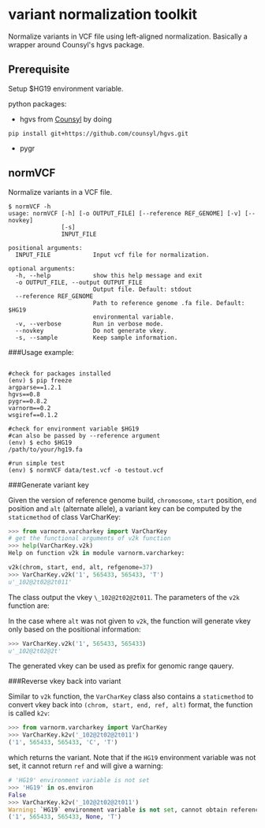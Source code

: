 variant normalization toolkit
=============

Normalize variants in VCF file using left-aligned normalization. Basically a wrapper around Counsyl's hgvs package.

Prerequisite
-------------

Setup $HG19 environment variable.

python packages:
- hgvs from [Counsyl](https://github.com/counsyl/hgvs) by doing
```
pip install git+https://github.com/counsyl/hgvs.git
```
- pygr

normVCF
-------

Normalize variants in a VCF file.

```shell
$ normVCF -h
usage: normVCF [-h] [-o OUTPUT_FILE] [--reference REF_GENOME] [-v] [--novkey]
               [-s]
               INPUT_FILE

positional arguments:
  INPUT_FILE            Input vcf file for normalization.

optional arguments:
  -h, --help            show this help message and exit
  -o OUTPUT_FILE, --output OUTPUT_FILE
                        Output file. Default: stdout
  --reference REF_GENOME
                        Path to reference genome .fa file. Default: $HG19
                        environmental variable.
  -v, --verbose         Run in verbose mode.
  --novkey              Do not generate vkey.
  -s, --sample          Keep sample information.

```

###Usage example:

```shell

#check for packages installed
(env) $ pip freeze
argparse==1.2.1
hgvs==0.8
pygr==0.8.2
varnorm==0.2
wsgiref==0.1.2

#check for environment variable $HG19
#can also be passed by --reference argument
(env) $ echo $HG19
/path/to/your/hg19.fa

#run simple test
(env) $ normVCF data/test.vcf -o testout.vcf

```

###Generate variant key

Given the version of reference genome build, `chromosome`, `start` position, `end` position and `alt` (alternate allele), a variant key can be computed by the `staticmethod` of class VarCharKey:

```python
>>> from varnorm.varcharkey import VarCharKey
# get the functional arguments of v2k function
>>> help(VarCharKey.v2k)
Help on function v2k in module varnorm.varcharkey:

v2k(chrom, start, end, alt, refgenome=37)
>>> VarCharKey.v2k('1', 565433, 565433, 'T')
u'_102@2t02@2t011'
```

The class output the vkey `\_102@2t02@2t011`. The parameters of the `v2k` function are:

In the case where `alt` was not given to `v2k`, the function will generate vkey only based on the positional information:

```python
>>> VarCharKey.v2k('1', 565433, 565433)
u'_102@2t02@2t'
``` 
The generated vkey can be used as prefix for genomic range qauery. 


###Reverse vkey back into variant

Similar to `v2k` function, the `VarCharKey` class also contains a `staticmethod` to convert vkey back into `(chrom, start, end, ref, alt)` format, the function is called `k2v`:

```python
>>> from varnorm.varcharkey import VarCharKey
>>> VarCharKey.k2v('_102@2t02@2t011')
('1', 565433, 565433, 'C', 'T')

```

which returns the variant. Note that if the `HG19` environment variable was not set, it cannot return `ref` and will give a warning:

```python
# 'HG19' environment variable is not set
>>> 'HG19' in os.environ
False
>>> VarCharKey.k2v('_102@2t02@2t011')
Warning: `HG19` environment variable is not set, cannot obtain reference sequence.
('1', 565433, 565433, None, 'T')

```
